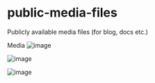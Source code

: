 # public-media-files
Publicly available media files (for blog, docs etc.)

Media
![image](https://github.com/StubbornDeer/public-media-files/assets/91156314/394c01ff-e949-4634-8e67-7b611c27af8b)

![image](https://github.com/StubbornDeer/public-media-files/assets/91156314/51d2a046-5368-4acb-a492-4da1c649478c)

![image](https://github.com/StubbornDeer/public-media-files/assets/91156314/aa367b8d-6b28-44a5-a361-41a307cdfbdf)
